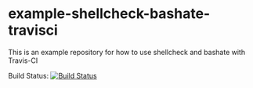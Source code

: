 # example-shellcheck-bashate-travisci

This is an example repository for how to use shellcheck and bashate with Travis-CI

Build Status: [![Build Status](https://travis-ci.org/martinseener/example-shellcheck-bashate-travisci.svg?branch=master)](https://travis-ci.org/martinseener/example-shellcheck-bashate-travisci)
